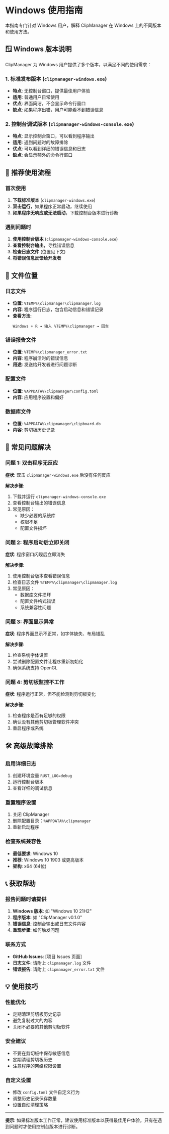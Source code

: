 # Windows 使用指南

本指南专门针对 Windows 用户，解释 ClipManager 在 Windows 上的不同版本和使用方法。

## 🪟 Windows 版本说明

ClipManager 为 Windows 用户提供了多个版本，以满足不同的使用需求：

### 1. 标准发布版本 (`clipmanager-windows.exe`)
- **特点**: 无控制台窗口，提供最佳用户体验
- **适用**: 普通用户日常使用
- **优点**: 界面简洁，不会显示命令行窗口
- **缺点**: 如果程序出错，用户可能看不到错误信息

### 2. 控制台调试版本 (`clipmanager-windows-console.exe`)
- **特点**: 显示控制台窗口，可以看到程序输出
- **适用**: 遇到问题时的故障排除
- **优点**: 可以看到详细的错误信息和日志
- **缺点**: 会显示额外的命令行窗口

## 🚀 推荐使用流程

### 首次使用
1. **下载标准版本** (`clipmanager-windows.exe`)
2. **双击运行**，如果程序正常启动，继续使用
3. **如果程序无响应或无法启动**，下载控制台版本进行诊断

### 遇到问题时
1. **使用控制台版本** (`clipmanager-windows-console.exe`)
2. **查看控制台输出**，寻找错误信息
3. **检查日志文件** (位置见下文)
4. **将错误信息反馈给开发者**

## 📁 文件位置

### 日志文件
- **位置**: `%TEMP%\clipmanager\clipmanager.log`
- **内容**: 程序运行日志，包含启动信息和错误记录
- **查看方法**: 
  ```
  Windows + R → 输入 %TEMP%\clipmanager → 回车
  ```

### 错误报告文件
- **位置**: `%TEMP%\clipmanager_error.txt`
- **内容**: 程序崩溃时的错误信息
- **用途**: 发送给开发者进行问题诊断

### 配置文件
- **位置**: `%APPDATA%\clipmanager\config.toml`
- **内容**: 应用程序设置和偏好

### 数据库文件
- **位置**: `%APPDATA%\clipmanager\clipboard.db`
- **内容**: 剪切板历史记录

## 🔧 常见问题解决

### 问题 1: 双击程序无反应
**症状**: 双击 `clipmanager-windows.exe` 后没有任何反应

**解决步骤**:
1. 下载并运行 `clipmanager-windows-console.exe`
2. 查看控制台输出的错误信息
3. 常见原因：
   - 缺少必要的系统库
   - 权限不足
   - 配置文件损坏

### 问题 2: 程序启动后立即关闭
**症状**: 程序窗口闪现后立即消失

**解决步骤**:
1. 使用控制台版本查看错误信息
2. 检查日志文件 `%TEMP%\clipmanager\clipmanager.log`
3. 常见原因：
   - 数据库文件损坏
   - 配置文件格式错误
   - 系统兼容性问题

### 问题 3: 界面显示异常
**症状**: 程序界面显示不正常，如字体缺失、布局错乱

**解决步骤**:
1. 检查系统字体设置
2. 尝试删除配置文件让程序重新初始化
3. 确保系统支持 OpenGL

### 问题 4: 剪切板监控不工作
**症状**: 程序运行正常，但不能检测到剪切板变化

**解决步骤**:
1. 检查程序是否有足够的权限
2. 确认没有其他剪切板管理软件冲突
3. 重启程序或系统

## 🛠️ 高级故障排除

### 启用详细日志
1. 创建环境变量 `RUST_LOG=debug`
2. 运行控制台版本
3. 查看详细的调试信息

### 重置程序设置
1. 关闭 ClipManager
2. 删除配置目录：`%APPDATA%\clipmanager`
3. 重新启动程序

### 检查系统兼容性
- **最低要求**: Windows 10
- **推荐**: Windows 10 1903 或更高版本
- **架构**: x64 (64位)

## 📞 获取帮助

### 报告问题时请提供
1. **Windows 版本**: 如 "Windows 10 21H2"
2. **程序版本**: 如 "ClipManager v0.1.0"
3. **错误信息**: 控制台输出或日志文件内容
4. **重现步骤**: 如何触发问题

### 联系方式
- **GitHub Issues**: [项目 Issues 页面]
- **日志文件**: 请附上 `clipmanager.log` 文件
- **错误报告**: 请附上 `clipmanager_error.txt` 文件

## 💡 使用技巧

### 性能优化
- 定期清理剪切板历史记录
- 避免复制过大的内容
- 关闭不必要的其他剪切板软件

### 安全建议
- 不要在剪切板中保存敏感信息
- 定期清理剪切板历史
- 注意程序的网络权限设置

### 自定义设置
- 修改 `config.toml` 文件自定义行为
- 调整历史记录保存数量
- 设置自动清理策略

---

**提示**: 如果标准版本工作正常，建议使用标准版本以获得最佳用户体验。只有在遇到问题时才使用控制台版本进行诊断。
